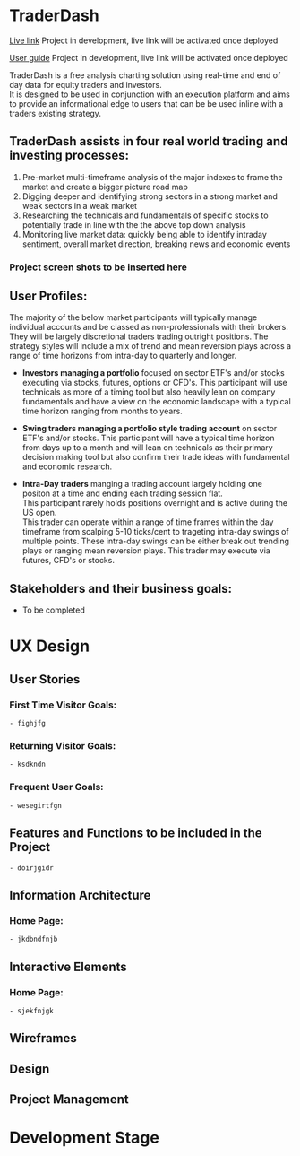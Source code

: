 # TraderDash

[Live link](#) Project in development, live link will be activated once deployed

[User guide](#) Project in development, live link will be activated once deployed

TraderDash is a free analysis charting solution using real-time and end of day data for equity traders and investors.  
It is designed to be used in conjunction with an execution platform and aims to provide an informational edge to users that can be be used inline with a traders existing strategy.

## TraderDash assists in four real world trading and investing processes:

1. Pre-market multi-timeframe analysis of the major indexes to frame the market and create a bigger picture road map
2. Digging deeper and identifying strong sectors in a strong market and weak sectors in a weak market
3. Researching the technicals and fundamentals of specific stocks to potentially trade in line with the the above top down analysis
4. Monitoring live market data: quickly being able to identify intraday sentiment, overall market direction, breaking news and economic events

### Project screen shots to be inserted here

## User Profiles:

The majority of the below market participants will typically manage individual accounts and be classed as non-professionals with their brokers. 
They will be largely discretional traders trading outright positions.
The strategy styles will include a mix of trend and mean reversion plays across a range of time horizons from intra-day to quarterly and longer.     

- **Investors managing a portfolio** focused on sector ETF's and/or stocks executing via stocks, futures, options or CFD's.
  This participant will use technicals as more of a timing tool but also heavily lean on company fundamentals and have a view on the economic landscape with
  a typical time horizon ranging from months to years.  

- **Swing traders managing a portfolio style trading account** on sector ETF's and/or stocks. This participant will have a typical time horizon from days up to a month
  and will lean on technicals as their primary decision making tool but also confirm their trade ideas with fundamental and economic research.

- **Intra-Day traders** manging a trading account largely holding one positon at a time and ending each trading session flat.  
  This participant rarely holds positions overnight and is active during the US open.  
  This trader can operate within a range of time frames within the day timeframe from scalping 5-10 ticks/cent to trageting intra-day swings of multiple points. 
  These intra-day swings can be either break out trending plays or ranging mean reversion plays.  This trader may execute via futures, CFD's or stocks.

## Stakeholders and their business goals: 

- To be completed


# UX Design

## User Stories

### First Time Visitor Goals:
    - fighjfg

### Returning Visitor Goals:
    - ksdkndn


### Frequent User Goals:
    - wesegirtfgn


## Features and Functions to be included in the Project
    - doirjgidr


## Information Architecture

### Home Page:
    - jkdbndfnjb


## Interactive Elements

### Home Page:
    - sjekfnjgk


## Wireframes


## Design


## Project Management


# Development Stage